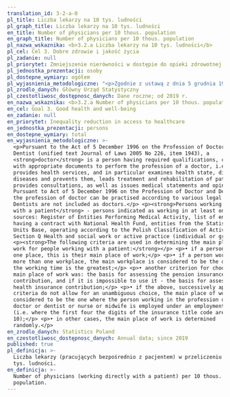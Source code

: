 ```yaml
---
translation_id: 3-2-a-0
pl_title: Liczba lekarzy na 10 tys. ludności
pl_graph_title: Liczba lekarzy na 10 tys. ludności
en_title: Number of physicians per 10 thous. population
en_graph_title: Number of physicians per 10 thous. population
pl_nazwa_wskaznika: <b>3.2.a Liczba lekarzy na 10 tys. ludności</b>
pl_cel: Cel 3. Dobre zdrowie i jakość życia
pl_zadanie: null
pl_priorytet: Zmniejszenie nierówności w dostępie do opieki zdrowotnej
pl_jednostka_prezentacji: osoby
pl_dostepne_wymiary: ogółem
pl_wyjasnienia_metodologiczne: "<p>Zgodnie z ustawą z dnia 5 grudnia 1996 r. o zawodach lekarza i lekarza dentysty (tekst jednolity: Dz. U. 2005 r. Nr 226 poz. 1943) <strong>lekarzem</strong> jest osoba posiadająca wymagane prawem kwalifikacje do wykonywania zawodu lekarza i wykonująca zawód, tj. udziela świadczeń zdrowotnych, w szczególności: bada stan zdrowia, rozpoznaje choroby i im zapobiega, prowadzi leczenie i rehabilitację chorych, udziela porad lekarskich, a także wydaje opinie i orzeczenia lekarskie. Zgodnie z w/w ustawą zawód lekarza może być wykonywany w różnych formach prawnych. Do lekarzy nie zaliczamy dentystów.</p> <p><strong>Pracujący bezpośrednio z pacjentem </strong> - są to osoby wykazane jako pracujące w przynajmniej jednym ze źródeł: RPWDL (Rejestr Podmiotów Wykonujących Działalność Leczniczą), NFZ (wykaz podmiotów mających podpisany kontrakt z NFZ), BJS (podmioty z Bazy Jednostek Statystycznych, działające według PKD w sekcji Q Opieka zdrowotna i pomoc społeczna) lub aktywnej praktyce (indywidualnej lub grupowej).</p> <p><strong>Przy wyznaczaniu głównego miejsca pracy dla osób pracujących z pacjentem stosuje się następujące kolejne kryteria:</strong></p> <p>• w przypadku, gdy osoba pracuje w jednym miejscu, jest to jej główne miejsce pracy;</p> <p>• w przypadku, gdy osoba pracuje w więcej niż jednym miejscu pracy, za główne, miejsce pracy uważa się to, w którym wymiar czasu pracy jest największy;</p> <p>• kolejnym kryterium wyboru głównego miejsca pracy były: podstawa wymiaru składki na ubezpieczenie emerytalne, a w razie niemożności jej wykorzystania – podstawa wymiaru składki na ubezpieczenie zdrowotne;</p> <p>• w przypadku, gdy powyższe, kolejno stosowane kryteria nie pozwalają na dokonanie jednoznacznego wyboru, za główne miejsce pracy uważa się to, w którym pracujący w zawodzie lekarza lub lekarza dentysty lub pielęgniarki lub położnej jest zatrudniony na umowę o pracę (tj. gdzie pierwsze cztery cyfry kodu tytułu ubezpieczenia to 01 10);</p> <p>• w pozostałych przypadkach, główne miejsce pracy ustalone jest losowo.</p>"
pl_zrodlo_danych: Główny Urząd Statystyczny
pl_czestotliwosc_dostępnosc_danych: Dane roczne; od 2019 r.
en_nazwa_wskaznika: <b>3.2.a Number of physicians per 10 thous. population</b>
en_cel: Goal 3. Good health and well-being
en_zadanie: null
en_priorytet: Inequality reduction in access to healthcare
en_jednostka_prezentacji: persons
en_dostepne_wymiary: total
en_wyjasnienia_metodologiczne: >-
  <p>Pursuant to the Act of 5 December 1996 on the Profession of Doctor and
  Dentist (unified text Journal of Laws 2005 No 226, item 1943), a
  <strong>doctor</strong> is a person having required qualifications, confirmed
  with appropriate documents to perform the profession of a doctor, i.e. who
  provides health services, and in particular examines health state, diagnoses
  diseases and prevents them, leads treatment and rehabilitation of patients,
  provides consultations, as well as issues medical statements and opinions.
  Pursuant to Act of 5 December 1996 on the Profession of Doctor and Dentist,
  the profession of doctor can be practised according to various legal forms.
  Dentists are not included as doctors.</p> <p><strong>Persons working directly
  with a patient</strong> - persons indicated as working in at least one of the
  sources: Register of Entities Performing Medical Activity, list of entities
  having a contract with National Health Fund, entities from the Statistical
  Units Base, operating according to the Polish Classification of Activity in
  Section Q Health and social work or active practice (individual or group).</p>
  <p><strong>The following criteria are used in determining the main place of
  work for people working with a patient:</strong></p> <p>• if a person works in
  one place, this is their main place of work;</p> <p>• if a person works in
  more than one workplace, the main workplace is considered to be the one where
  the working time is the greatest;</p> <p>• another criterion for choosing the
  main place of work was: the basis for assessing the pension insurance
  contribution, and if it is impossible to use it - the basis for assessing the
  health insurance contribution;</p> <p>• if the above, successively applied
  criteria do not allow for an unambiguous choice, the main place of work is
  considered to be the one where the person working in the profession of a
  doctor or dentist or nurse or midwife is employed under an employment contract
  (i.e. where the first four the digits of the insurance title code are 01
  10);</p> <p>• in other cases, the main place of work is determined
  randomly.</p>
en_zrodlo_danych: Statistics Poland
en_czestotliwosc_dostępnosc_danych: Annual data; since 2019
published: true
pl_definicja: >-
  Liczba lekarzy (pracujących bezpośrednio z pacjentem) w przeliczeniu na 10
  tys. ludności.
en_definicja: >-
  Number of physicians (working directly with a patient) per 10 thous.
  population.
---
```

